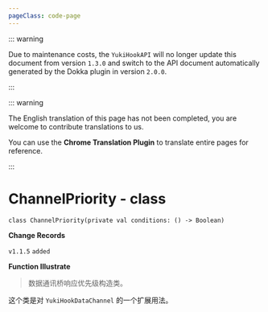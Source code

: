 ```yaml
---
pageClass: code-page
---
```


::: warning

Due to maintenance costs, the `YukiHookAPI` will no longer update this document from version `1.3.0` and switch to the API document automatically generated by the Dokka plugin in version `2.0.0`.

:::

::: warning

The English translation of this page has not been completed, you are welcome to contribute translations to us.

You can use the **Chrome Translation Plugin** to translate entire pages for reference.

:::

# ChannelPriority <span class="symbol">- class</span>

```kotlin:no-line-numbers
class ChannelPriority(private val conditions: () -> Boolean)
```

**Change Records**

`v1.1.5` `added`

**Function Illustrate**

> 数据通讯桥响应优先级构造类。

这个类是对 `YukiHookDataChannel` 的一个扩展用法。